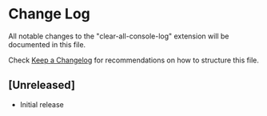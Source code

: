 # Change Log

All notable changes to the "clear-all-console-log" extension will be documented in this file.

Check [Keep a Changelog](http://keepachangelog.com/) for recommendations on how to structure this file.

## [Unreleased]

- Initial release